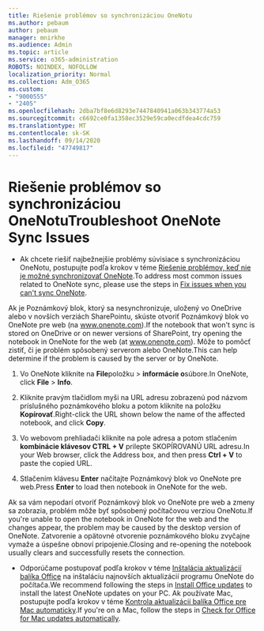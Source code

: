 ```yaml
---
title: Riešenie problémov so synchronizáciou OneNotu
ms.author: pebaum
author: pebaum
manager: mnirkhe
ms.audience: Admin
ms.topic: article
ms.service: o365-administration
ROBOTS: NOINDEX, NOFOLLOW
localization_priority: Normal
ms.collection: Adm_O365
ms.custom:
- "9000555"
- "2405"
ms.openlocfilehash: 2dba7bf8e6d8293e7447840941a063b343774a53
ms.sourcegitcommit: c6692ce0fa1358ec3529e59ca0ecdfdea4cdc759
ms.translationtype: MT
ms.contentlocale: sk-SK
ms.lasthandoff: 09/14/2020
ms.locfileid: "47749817"
---
```

# <a name="troubleshoot-onenote-sync-issues"></a><span data-ttu-id="e6198-102">Riešenie problémov so synchronizáciou OneNotu</span><span class="sxs-lookup"><span data-stu-id="e6198-102">Troubleshoot OneNote Sync Issues</span></span>

* <span data-ttu-id="e6198-103">Ak chcete riešiť najbežnejšie problémy súvisiace s synchronizáciou OneNotu, postupujte podľa krokov v téme [Riešenie problémov, keď nie je možné synchronizovať OneNote](https://support.office.com/article/Fix-issues-when-you-can-t-sync-OneNote-299495ef-66d1-448f-90c1-b785a6968d45).</span><span class="sxs-lookup"><span data-stu-id="e6198-103">To address most common issues related to OneNote sync, please use the steps in [Fix issues when you can't sync OneNote](https://support.office.com/article/Fix-issues-when-you-can-t-sync-OneNote-299495ef-66d1-448f-90c1-b785a6968d45).</span></span>

<span data-ttu-id="e6198-104">Ak je Poznámkový blok, ktorý sa nesynchronizuje, uložený vo OneDrive alebo v novších verziách SharePointu, skúste otvoriť Poznámkový blok vo OneNote pre web (na www.onenote.com).</span><span class="sxs-lookup"><span data-stu-id="e6198-104">If the notebook that won't sync is stored on OneDrive or on newer versions of SharePoint, try opening the notebook in OneNote for the web (at www.onenote.com).</span></span> <span data-ttu-id="e6198-105">Môže to pomôcť zistiť, či je problém spôsobený serverom alebo OneNote.</span><span class="sxs-lookup"><span data-stu-id="e6198-105">This can help determine if the problem is caused by the server or by OneNote.</span></span>

1. <span data-ttu-id="e6198-106">Vo OneNote kliknite na **File**položku  >  **informácie o**súbore.</span><span class="sxs-lookup"><span data-stu-id="e6198-106">In OneNote, click **File** > **Info**.</span></span>

2. <span data-ttu-id="e6198-107">Kliknite pravým tlačidlom myši na URL adresu zobrazenú pod názvom príslušného poznámkového bloku a potom kliknite na položku **Kopírovať**.</span><span class="sxs-lookup"><span data-stu-id="e6198-107">Right-click the URL shown below the name of the affected notebook, and click **Copy**.</span></span>

3. <span data-ttu-id="e6198-108">Vo webovom prehliadači kliknite na pole adresa a potom stlačením **kombinácie klávesov CTRL + V** prilepte SKOPÍROVANÚ URL adresu.</span><span class="sxs-lookup"><span data-stu-id="e6198-108">In your Web browser, click the Address box, and then press **Ctrl + V** to paste the copied URL.</span></span>

4. <span data-ttu-id="e6198-109">Stlačením klávesu **Enter** načítajte Poznámkový blok vo OneNote pre web.</span><span class="sxs-lookup"><span data-stu-id="e6198-109">Press **Enter** to load then notebook in OneNote for the web.</span></span>

<span data-ttu-id="e6198-110">Ak sa vám nepodarí otvoriť Poznámkový blok vo OneNote pre web a zmeny sa zobrazia, problém môže byť spôsobený počítačovou verziou OneNotu.</span><span class="sxs-lookup"><span data-stu-id="e6198-110">If you're unable to open the notebook in OneNote for the web and the changes appear, the problem may be caused by the desktop version of OneNote.</span></span> <span data-ttu-id="e6198-111">Zatvorenie a opätovné otvorenie poznámkového bloku zvyčajne vymaže a úspešne obnoví pripojenie.</span><span class="sxs-lookup"><span data-stu-id="e6198-111">Closing and re-opening the notebook usually clears and successfully resets the connection.</span></span>

* <span data-ttu-id="e6198-112">Odporúčame postupovať podľa krokov v téme [Inštalácia aktualizácií balíka Office](https://support.office.com/article/Install-Office-updates-2ab296f3-7f03-43a2-8e50-46de917611c5) na inštaláciu najnovších aktualizácií programu OneNote do počítača.</span><span class="sxs-lookup"><span data-stu-id="e6198-112">We recommend following the steps in [Install Office updates](https://support.office.com/article/Install-Office-updates-2ab296f3-7f03-43a2-8e50-46de917611c5) to install the latest OneNote updates on your PC.</span></span> <span data-ttu-id="e6198-113">Ak používate Mac, postupujte podľa krokov v téme [Kontrola aktualizácií balíka Office pre Mac automaticky](https://support.office.com/article/update-office-for-mac-automatically-bfd1e497-c24d-4754-92ab-910a4074d7c1).</span><span class="sxs-lookup"><span data-stu-id="e6198-113">If you're on a Mac, follow the steps in [Check for Office for Mac updates automatically](https://support.office.com/article/update-office-for-mac-automatically-bfd1e497-c24d-4754-92ab-910a4074d7c1).</span></span>